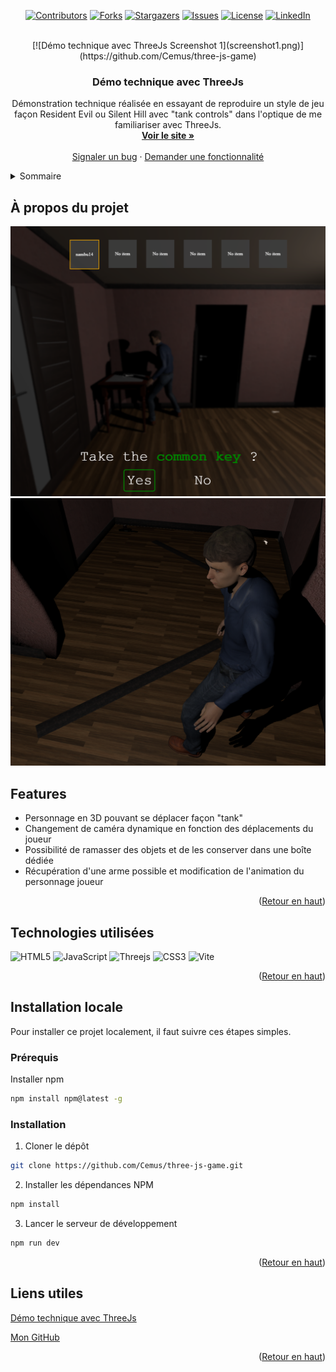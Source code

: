 <a id="readme-top"></a>

<div align="center">

[![Contributors][contributors-shield]](https://github.com/Cemus/three-js-game/graphs/contributors)
[![Forks][forks-shield]](https://github.com/Cemus/three-js-game/network/members)
[![Stargazers][stars-shield]](https://github.com/Cemus/three-js-game/stargazers)
[![Issues][issues-shield]](https://github.com/Cemus/three-js-game/issues)
[![License][license-shield]](https://github.com/Cemus/three-js-game/blob/main/LICENSE)
[![LinkedIn][linkedin-shield]](https://www.linkedin.com/in/kevin-lionnet/)

</div>

<br />
<div align="center">
[![Démo technique avec ThreeJs Screenshot 1](screenshot1.png)](https://github.com/Cemus/three-js-game)

<h3 align='center'>Démo technique avec ThreeJs</h3>

<p align="center">
Démonstration technique réalisée en essayant de reproduire un style de jeu façon Resident Evil ou Silent Hill avec "tank controls" dans l'optique de me familiariser avec ThreeJs.
<br />
<a href='https://cemus.github.io/three-js-game/'><strong>Voir le site »</strong></a>
<br />
<br />
<a href=https://github.com/Cemus/three-js-game/issues/new?labels=bug&template=bug-report---.md>Signaler un bug</a>
&middot;
<a href=https://github.com/Cemus/three-js-game/issues/new?labels=enhancement&template=feature-request---.md>Demander une fonctionnalité</a>
</p>
</div>

<details>
<summary>Sommaire</summary>
<ol>
<li>
<a href='#à-propos-du-projet'>À propos du projet</a>
<ul>
<li><a href=#technologies-utilisées>Technologies utilisées</a></li>
</ul>
</li>
<li>
<a href='#installation-locale'>Installation locale</a>
<ul>
<li><a href='#prérequis'>Prérequis</a></li>
<li><a href=#installation>Installation</a></li>
</ul>
</li>
<li><a href=#liens-utiles>Liens utiles</a></li>
</ol>
</details>

## À propos du projet

[![Démo technique avec ThreeJs Screenshot 2](screenshot2.png)](https://github.com/Cemus/three-js-game)
[![Démo technique avec ThreeJs Screenshot 3](screenshot3.png)](https://github.com/Cemus/three-js-game)

## Features

- Personnage en 3D pouvant se déplacer façon "tank"
- Changement de caméra dynamique en fonction des déplacements du joueur
- Possibilité de ramasser des objets et de les conserver dans une boîte dédiée
- Récupération d'une arme possible et modification de l'animation du personnage joueur

<p align='right'>(<a href='#readme-top'>Retour en haut</a>)</p>

## Technologies utilisées

![HTML5](https://img.shields.io/badge/html5-%23E34F26.svg?style=for-the-badge&logo=html5&logoColor=white)
![JavaScript](https://img.shields.io/badge/javascript-%23323330.svg?style=for-the-badge&logo=javascript&logoColor=%23F7DF1E)
![Threejs](https://img.shields.io/badge/threejs-black?style=for-the-badge&logo=three.js&logoColor=white)
![CSS3](https://img.shields.io/badge/css3-%231572B6.svg?style=for-the-badge&logo=css3&logoColor=white)
![Vite](https://img.shields.io/badge/vite-%23646CFF.svg?style=for-the-badge&logo=vite&logoColor=white)

<p align='right'>(<a href='#readme-top'>Retour en haut</a>)</p>

## Installation locale

Pour installer ce projet localement, il faut suivre ces étapes simples.

### Prérequis

Installer npm

```sh
npm install npm@latest -g
```

### Installation

1. Cloner le dépôt

```sh
git clone https://github.com/Cemus/three-js-game.git
```

2. Installer les dépendances NPM

```sh
npm install
```

3. Lancer le serveur de développement

```js
npm run dev
```

<p align='right'>(<a href='#readme-top'>Retour en haut</a>)</p>

## Liens utiles

[Démo technique avec ThreeJs](https://cemus.github.io/three-js-game/)

[Mon GitHub](https://github.com/Cemus)

<p align='right'>(<a href='#readme-top'>Retour en haut</a>)</p>

[contributors-shield]: https://img.shields.io/github/contributors/Cemus/three-js-game.svg?style=for-the-badge
[contributors-url]: https://github.com/Cemus/three-js-game/graphs/contributors
[forks-shield]: https://img.shields.io/github/forks/Cemus/three-js-game.svg?style=for-the-badge
[forks-url]: https://github.com/Cemus/three-js-game/network/members
[stars-shield]: https://img.shields.io/github/stars/Cemus/three-js-game.svg?style=for-the-badge
[stars-url]: https://github.com/Cemus/three-js-game/stargazers
[issues-shield]: https://img.shields.io/github/issues/Cemus/three-js-game.svg?style=for-the-badge
[issues-url]: https://github.com/Cemus/three-js-game/issues
[license-shield]: https://img.shields.io/github/license/Cemus/three-js-game?style=for-the-badge
[license-url]: https://github.com/Cemus/three-js-game/blob/main/LICENSE
[linkedin-shield]: https://img.shields.io/badge/-LinkedIn-black.svg?style=for-the-badge&logo=linkedin&colorB=555
